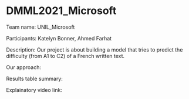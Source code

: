 # DMML2021_Microsoft

Team name: UNIL_Microsoft

Participants: Katelyn Bonner, Ahmed Farhat

Description: Our project is about building a model that tries to predict the difficulty (from A1 to C2) of a French written text.

Our approach:

Results table summary:

Explainatory video link:
